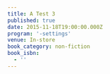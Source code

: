 ```yaml
---
title: A Test 3
published: true
date: 2015-11-18T19:00:00.000Z
program: '-settings'
venue: In-store
book_category: non-fiction
book_isbn:
  - ''
---
```


